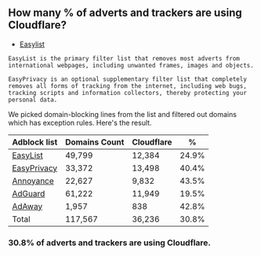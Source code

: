 ## How many % of adverts and trackers are using Cloudflare?


- [Easylist](https://web.archive.org/web/20210516110248/https://easylist.to/)
```
EasyList is the primary filter list that removes most adverts from international webpages, including unwanted frames, images and objects.

EasyPrivacy is an optional supplementary filter list that completely removes all forms of tracking from the internet, including web bugs, tracking scripts and information collectors, thereby protecting your personal data.
```


We picked domain-blocking lines from the list and filtered out domains which has exception rules.
Here's the result.


| Adblock list | Domains Count | Cloudflare | % |
| --- | --- | --- | --- |
| [EasyList](https://easylist.to/easylist/easylist.txt) | 49,799 | 12,384 | 24.9% |
| [EasyPrivacy](https://easylist.to/easylist/easyprivacy.txt) | 33,372 | 13,498 | 40.4% |
| [Annoyance](https://secure.fanboy.co.nz/fanboy-annoyance.txt) | 22,627 | 9,832 | 43.5% |
| [AdGuard](https://adguardteam.github.io/AdGuardSDNSFilter/Filters/filter.txt) | 61,222 | 11,949 | 19.5% |
| [AdAway](https://raw.githubusercontent.com/AdAway/adaway.github.io/master/hosts.txt) | 1,957 | 838 | 42.8% |
| Total | 117,567 | 36,236 | 30.8% |


### 30.8% of adverts and trackers are using Cloudflare.